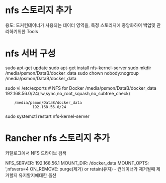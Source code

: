 # nfs 스토리지 추가

용도: 도커컨테이너가 사용되는 데이터 영역을, 특정 스토리지에 중앙화하여 백업및 관리하기위한 Tools  

# nfs 서버 구성

sudo apt-get update
sudo apt-get install nfs-kernel-server
sudo mkdir /media/psmon/DataB/docker_data
sudo chown nobody:nogroup /media/psmon/DataB/docker_data

sudo vi /etc/exports
        # NFS for Docker
        /media/psmon/DataB/docker_data 192.168.56.0/24(rw,sync,no_root_squash,no_subtree_check)

        /media/psmon/DataB/docker_data
                192.168.56.0/24
        
sudo systemctl restart nfs-kernel-server

# Rancher nfs 스토리지 추가
카탈로그에서 NFS 드라이브 검색

NFS_SERVER: 192.168.56.1
MOUNT_DIR: /docker_data
MOUNT_OPTS: ',nfsvers=4
ON_REMOVE: purge(제거) or retain(유지) - 컨테이너가 제거될때 제거할지 유지할지에대한 옵션 
